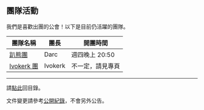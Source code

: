 ## 團隊活動

我們是喜歡出團的公會！以下是目前仍活躍的團隊。

| **團隊名稱**                | **團長** | **開團時間**   |
| -------------------------- | ------- | -------------- |
| [趴熊團](bear.html)         | Darc    | 週四晚上 20:50  |
| [Ivokerk 團](ivokerk.html) | Ivokerk | 不一定，請見專頁 |

---

請[點此](index.html)回目錄。

文件變更請參考[公開紀錄](https://github.com/badbadweather/badbadweather.github.io/commits/master/raid.md)，不會另外公告。
